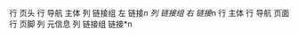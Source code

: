 行 页头
    行 导航 主体
        列 链接组 左
            链接*n
        列 链接组 右
            链接*n
行 主体
    行 导航 页面
行 页脚
    列 元信息
    列 链接组
        链接*n